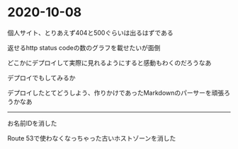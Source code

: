 2020-10-08
==========

個人サイト、とりあえず404と500ぐらいは出るはずである

返せるhttp status codeの数のグラフを載せたいが面倒

どこかにデプロイして実際に見れるようにすると感動もわくのだろうなあ

デプロイでもしてみるか

デプロイしたとてどうしよう、作りかけであったMarkdownのパーサーを頑張ろうかなあ

---

お名前IDを消した

Route 53で使わなくなっちゃった古いホストゾーンを消した
